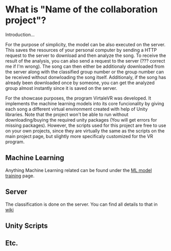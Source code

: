 # What is "Name of the collaboration project"?
Introduction...
 
 For the purpose of simplicity, the model can be also executed on the server. This saves the resources of your personal computer by sending a HTTP request to the server to download and then analyze the song. To receive the result of the analysis, you can also send a request to the server (??? correct me if I'm wrong). The song can then either be additionaly downloaded from the server along with the classified group number or the group number can be received without donwloading the song itself. Additionaly, if the song has already been downloaded once by someone, you can get the analyzed group almost instantly since it is saved on the server.
 
 For the showcase purposes, the program VirtaleVR was developed. It implements the machine learning models into its core funcionality by giving each song a different virtual environment created with help of Unity libraries. Note that the project won't be able to run without downloading/buying the required unity packages (You will get errors for missing packages). However, the scripts used for this project are free to use on your own projects, since they are virtually the same as the scripts on the main project page, but slightly more specificaly customized for the VR program. 

## Machine Learning

Anything Machine Learning related can be found under the [ML model training](https://github.com/LePython/VirtaleVR/wiki/ML-model-training) page.

## Server

The classification is done on the server. You can find all details to that in [wiki](https://github.com/LePython/VirtaleVR/wiki/Server)

## Unity Scripts

## Etc.
